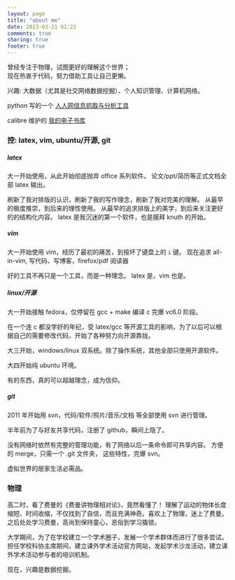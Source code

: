 ```yaml
---
layout: page
title: "about me"
date: 2013-03-21 01:23
comments: true
sharing: true
footer: true
---
```


曾经专注于物理，试图更好的理解这个世界；<br>
现在热衷于代码，努力借助工具让自己更懒。

兴趣: 大数据（尤其是社交网络数据挖掘）、个人知识管理、计算机网络。

python 写的一个 [人人网信息抓取与分析工具](https://github.com/JackonYang/renren)

calibre 维护的 [我的电子书库](https://github.com/JackonYang/book-repo)

### 控: latex, vim, ubuntu/开源, git

##### latex

大一开始使用，从此开始彻底抛弃 office 系列软件。
论文/ppt/简历等正式文档全部 latex 输出。

刷新了我对排版的认识，刷新了我的写作理念，刷新了我对完美的理解。
从最早的极度推崇，到后来的理性使用。
从最早的追求排版上的美学，到后来关注更好的的结构化内容。
latex 是我沉迷的第一个软件，也是膜拜 knuth 的开始。

##### vim

大一开始使用 vim，经历了最初的痛苦，到按坏了键盘上的 `i` 键。
现在追求 all-in-vim, 写代码、写博客，firefox/pdf 阅读器

好的工具不再只是一个工具，而是一种理念。
latex 是，vim 也是。

##### linux/开源

大一开始接触 fedora，仅停留在 gcc + make 编译 c 完爆 vc6.0 阶段。

在一个连 c 都没学好的年纪，受 latex/gcc 等开源工具的影响，为了以后可以根据自己的需要修改代码，开始了各种努力向开源靠拢。

大三开始，windows/linux 双系统。除了操作系统，其他全部只使用开源软件。

大四开始纯 ubuntu 环境。

有的东西，真的可以超越理念，成为信仰。

##### git

2011 年开始用 svn，代码/软件/照片/音乐/文档 等全部使用 svn 进行管理。

半年前为了与好友共享代码，注册了 github，瞬间上隐了。

没有网络时依然有完整的管理功能，有了网络以后一条命令即可共享内容。
方便的 merge，只需一个 .git 文件夹，
这些特性，完爆 svn。

虚拟世界的居家生活必需品。

### 物理

高二时，看了费曼的《费曼讲物理相对论》，竟然看懂了！
理解了运动的物体长度缩短、时间收缩，不仅找到了自信，而且充满神奇。喜欢上了物理，迷上了费曼。之后处处学习费曼，高尚到保持童心，恶俗到学习撬锁。

大学期间，为了在学校建立一个学术圈子，发展一个学术群体而进行了很多尝试。
担任学校科协主席期间，建立课外学术活动官方网站，发起学术沙龙活动，建立课外学术活动参与者的培训机制。

现在，兴趣是数据挖掘。
